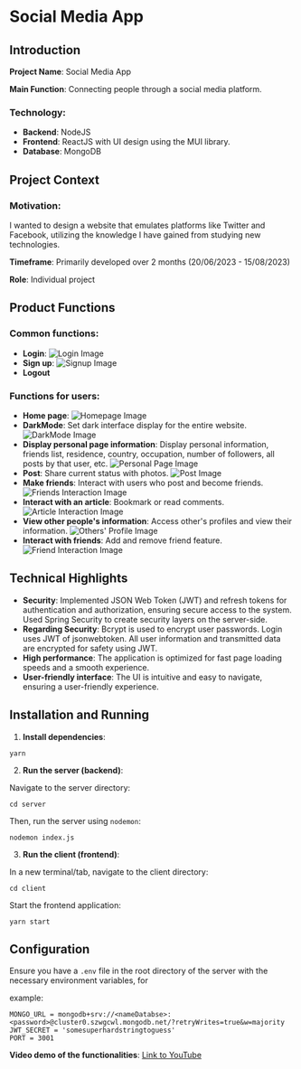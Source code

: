 # Social Media App

## Introduction

**Project Name**: Social Media App

**Main Function**: Connecting people through a social media platform.

### Technology:
- **Backend**: NodeJS
- **Frontend**: ReactJS with UI design using the MUI library.
- **Database**: MongoDB

## Project Context

### Motivation:
I wanted to design a website that emulates platforms like Twitter and Facebook, utilizing the knowledge I have gained from studying new technologies.

**Timeframe**: Primarily developed over 2 months (20/06/2023 - 15/08/2023)

**Role**: Individual project

## Product Functions

### Common functions:
- **Login**: ![Login Image](img_README.md//Login.png)
- **Sign up**: ![Signup Image](img_README.md//Signup.png)
- **Logout**

### Functions for users:

- **Home page**: ![Homepage Image](img_README.md//HomePage.png)
- **DarkMode**: Set dark interface display for the entire website. ![DarkMode Image](img_README.md//DarkMode.png)
- **Display personal page information**: Display personal information, friends list, residence, country, occupation, number of followers, all posts by that user, etc. ![Personal Page Image](img_README.md//Profile_user.png)
- **Post**: Share current status with photos. ![Post Image](img_README.md//Post.png)
- **Make friends**: Interact with users who post and become friends. ![Friends Interaction Image](img_README.md//Makefriend.png)
- **Interact with an article**: Bookmark or read comments. ![Article Interaction Image](img_README.md//Like_cmt.png)
- **View other people's information**: Access other's profiles and view their information. ![Others' Profile Image](img_README.md//Profile_people.png)
- **Interact with friends**: Add and remove friend feature. ![Friend Interaction Image](img_README.md//Add_removeFr.png)

## Technical Highlights

- **Security**: Implemented JSON Web Token (JWT) and refresh tokens for authentication and authorization, ensuring secure access to the system. Used Spring Security to create security layers on the server-side.
- **Regarding Security**: Bcrypt is used to encrypt user passwords. Login uses JWT of jsonwebtoken. All user information and transmitted data are encrypted for safety using JWT.
- **High performance**: The application is optimized for fast page loading speeds and a smooth experience.
- **User-friendly interface**: The UI is intuitive and easy to navigate, ensuring a user-friendly experience.

## Installation and Running

1. **Install dependencies**:
```
yarn
```

2. **Run the server (backend)**:

Navigate to the server directory:
```
cd server
```
Then, run the server using `nodemon`:
```
nodemon index.js
```

3. **Run the client (frontend)**:

In a new terminal/tab, navigate to the client directory:
```
cd client
```
Start the frontend application:
```
yarn start
```

## Configuration

Ensure you have a `.env` file in the root directory of the server with the necessary environment variables, for

 example:

```
MONGO_URL = mongodb+srv://<nameDatabse>:<password>@cluster0.szwgcwl.mongodb.net/?retryWrites=true&w=majority
JWT_SECRET = 'somesuperhardstringtoguess'
PORT = 3001
```

**Video demo of the functionalities**: [Link to YouTube](https://youtu.be/4D0hHKPI8Jc)
